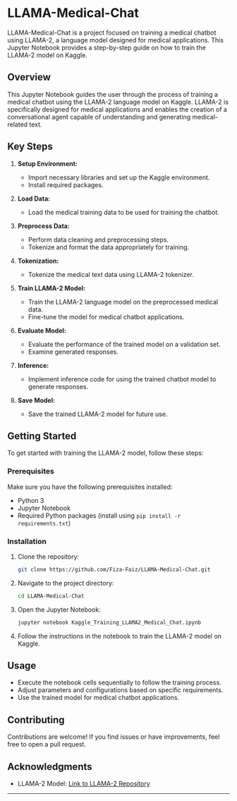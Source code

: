 # LLAMA-Medical-Chat

LLAMA-Medical-Chat is a project focused on training a medical chatbot using LLAMA-2, a language model designed for medical applications.
This Jupyter Notebook provides a step-by-step guide on how to train the LLAMA-2 model on Kaggle.

## Overview

This Jupyter Notebook guides the user through the process of training a medical chatbot using the LLAMA-2 language model on Kaggle. LLAMA-2 is specifically designed for medical applications and enables the creation of a conversational agent capable of understanding and generating medical-related text.

## Key Steps

1. **Setup Environment:**
   - Import necessary libraries and set up the Kaggle environment.
   - Install required packages.

2. **Load Data:**
   - Load the medical training data to be used for training the chatbot.

3. **Preprocess Data:**
   - Perform data cleaning and preprocessing steps.
   - Tokenize and format the data appropriately for training.

4. **Tokenization:**
   - Tokenize the medical text data using LLAMA-2 tokenizer.

5. **Train LLAMA-2 Model:**
   - Train the LLAMA-2 language model on the preprocessed medical data.
   - Fine-tune the model for medical chatbot applications.

6. **Evaluate Model:**
   - Evaluate the performance of the trained model on a validation set.
   - Examine generated responses.

7. **Inference:**
   - Implement inference code for using the trained chatbot model to generate responses.

8. **Save Model:**
   - Save the trained LLAMA-2 model for future use.

## Getting Started

To get started with training the LLAMA-2 model, follow these steps:

### Prerequisites

Make sure you have the following prerequisites installed:

- Python 3
- Jupyter Notebook
- Required Python packages (install using `pip install -r requirements.txt`)

### Installation

1. Clone the repository:

   ```bash
   git clone https://github.com/Fiza-Faiz/LLAMA-Medical-Chat.git
   ```

2. Navigate to the project directory:

   ```bash
   cd LLAMA-Medical-Chat
   ```

3. Open the Jupyter Notebook:

   ```bash
   jupyter notebook Kaggle_Training_LLAMA2_Medical_Chat.ipynb
   ```

4. Follow the instructions in the notebook to train the LLAMA-2 model on Kaggle.

## Usage

- Execute the notebook cells sequentially to follow the training process.
- Adjust parameters and configurations based on specific requirements.
- Use the trained model for medical chatbot applications.

## Contributing

Contributions are welcome! If you find issues or have improvements, feel free to open a pull request.

## Acknowledgments

- LLAMA-2 Model: [Link to LLAMA-2 Repository](https://github.com/Fiza-Faiz/LLAMA-2)

---
